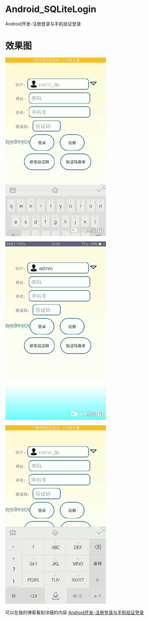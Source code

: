 # Android_SQLiteLogin
Android开发-注册登录与手机验证登录

#  效果图

![](orther/denglu.gif)

![](orther/xiala.gif)

![](orther/yanzheng.gif)



可以在我的博客看到详细的内容
[Android开发-注册登录与手机验证登录](https://syydnrycx.top/2018/11/27/Android%E5%BC%80%E5%8F%91-Apache%E6%9C%8D%E5%8A%A1%E5%99%A8%E4%B8%8B%E8%BD%BD%E5%92%8C%E5%AE%89%E8%A3%85/)
